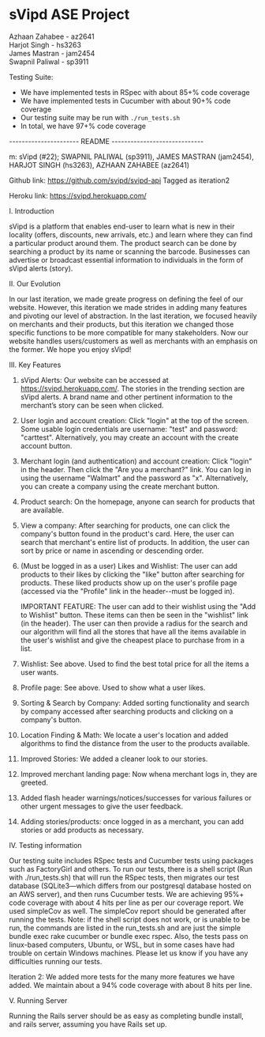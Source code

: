# sVipd ASE Project

Azhaan Zahabee - az2641 <br />
Harjot Singh - hs3263 <br />
James Mastran - jam2454 <br />
Swapnil Paliwal - sp3911 <br />

Testing Suite:
 - We have implemented tests in RSpec with about 85+% code coverage
 - We have implemented tests in Cucumber with about 90+% code coverage
 - Our testing suite may be run with `./run_tests.sh`
 - In total, we have 97+% code coverage

---------------------- README -----------------------------

m: sVipd (#22); SWAPNIL PALIWAL (sp3911), JAMES MASTRAN (jam2454), HARJOT SINGH (hs3263), AZHAAN ZAHABEE (az2641)

Github link: https://github.com/svipd/svipd-api
Tagged as iteration2

Heroku link: https://svipd.herokuapp.com/


I.	Introduction

sVipd is a platform that enables end-user to learn what is new in their locality (offers, discounts, new arrivals, etc.) and
learn where they can find a particular product around them. The product search can be done by searching a product by its name
or scanning the barcode. Businesses can advertise or broadcast essential information to individuals in the form of sVipd alerts (story).

II.     Our Evolution

In our last iteration, we made greate progress on defining the feel of our website. However, this iteration we made strides in adding many
features and pivoting our level of abstraction. In the last iteration, we focused heavily on merchants and their products, but this iteration 
we changed those specific functions to be more compatible for many stakeholders. Now our website handles users/customers as well as
merchants with an emphasis on the former. We hope you enjoy sVipd!

III.	Key Features

  1. sVipd Alerts: Our website can be accessed at https://svipd.herokuapp.com/. The stories in the trending section are sVipd alerts. A brand name and
     other pertinent information to the merchant’s story can be seen when clicked.

  2. User login and account creation: Click "login" at the top of the screen. Some usable login credentials are username: "test" and password: "carttest". Alternatively, 
     you may create an account with the create account button.

  3. Merchant login (and authentication) and account creation: Click "login" in the header. Then click the "Are you a merchant?" link. 
     You can log in using the username "Walmart" and the password as "x". Alternatively, you can create a company using the create merchant button.

  3. Product search: On the homepage, anyone can search for products that are available.

  4. View a company: After searching for products, one can click the company's button found in the product's card. Here, the user can search that merchant's
     entire list of products. In addition, the user can sort by price or name in ascending or descending order.

  5. (Must be logged in as a user) Likes and Wishlist: The user can add products to their likes by clicking the "like" button after searching for products. 
     These liked products show up on the user's profile page (accessed via the "Profile" link in the header--must be logged in). 

     IMPORTANT FEATURE: The user can add to their wishlist using the "Add to Wishlist" button. These items can then be seen in the "wishlist" 
     link (in the header). The user can then provide a radius for the search and our algorithm will find all the stores that have all
     the items available in the user's wishlist and give the cheapest place to purchase from in a list.

  6. Wishlist: See above. Used to find the best total price for all the items a user wants.

  7. Profile page: See above. Used to show what a user likes.

  8. Sorting & Search by Company: Added sorting functionality and search by company accessed after searching products and clicking on a company's button.

  9. Location Finding & Math: We locate a user's location and added algorithms to find the distance from the user to the products available.

  10. Improved Stories: We added a cleaner look to our stories.

  11. Improved merchant landing page: Now whena  merchant logs in, they are greeted.

  12. Added flash header warnings/notices/successes for various failures or other urgent messages to give the user feedback.
  
  13. Adding stories/products: once logged in as a merchant, you can add stories or add products as necessary.

IV.	Testing information

Our testing suite includes RSpec tests and Cucumber tests using packages such as FactoryGirl and others. 
To run our tests, there is a shell script (Run with ./run_tests.sh) that will run the RSpec tests, then 
migrates our test database (SQLite3—which differs from our postgresql database hosted on an AWS server), 
and then runs Cucumber tests. We are achieving 95%+ code coverage with about 4 hits per line as per our 
coverage report. We used simpleCov as well. The simpleCov report should be generated after running the tests. 
Note: if the shell script does not work, or is unable to be run, the commands are listed in the run_tests.sh and 
are just the simple bundle exec rake cucumber or bundle exec rspec. Also, the tests pass on linux-based computers, 
Ubuntu, or WSL, but in some cases have had trouble on certain Windows machines. Please let us know if you have any 
difficulties running our tests.

Iteration 2: We added more tests for the many more features we have added. We maintain about a 94% code coverage with
about 8 hits per line.

V.	Running Server

Running the Rails server should be as easy as completing bundle install, and rails server, assuming you have Rails set up.
